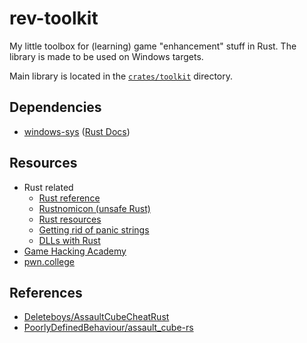 # rev-toolkit
My little toolbox for (learning) game "enhancement" stuff in Rust.
The library is made to be used on Windows targets.

Main library is located in the [`crates/toolkit`](crates/toolkit/) directory.

## Dependencies
- [windows-sys](https://crates.io/crates/windows-sys) ([Rust Docs](https://docs.rs/windows-sys/0.48.0/windows_sys/))

## Resources
- Rust related
  - [Rust reference](https://doc.rust-lang.org/reference/introduction.html)
  - [Rustnomicon (unsafe Rust)](https://doc.rust-lang.org/nomicon/)
  - [Rust resources](https://www.unknowncheats.me/forum/rust-language-/360411-rust-resources-getting-started.html)
  - [Getting rid of panic strings](https://www.unknowncheats.me/forum/rust-language-/563696-rid-panic-strings-binary.html)
  - [DLLs with Rust](https://samrambles.com/guides/window-hacking-with-rust/creating-a-dll-with-rust/)
- [Game Hacking Academy](https://gamehacking.academy/)
- [pwn.college](https://pwn.college/)

## References
- [Deleteboys/AssaultCubeCheatRust](https://github.com/Deleteboys/AssaultCubeCheatRust/)
- [PoorlyDefinedBehaviour/assault_cube-rs](https://github.com/PoorlyDefinedBehaviour/assault_cube-rs/)

